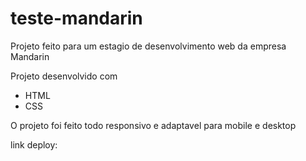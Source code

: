 # teste-mandarin

Projeto feito para um estagio de desenvolvimento web da empresa Mandarin

Projeto desenvolvido com 

- HTML
- CSS

O projeto foi feito todo responsivo e adaptavel para mobile e desktop 

link deploy: 
